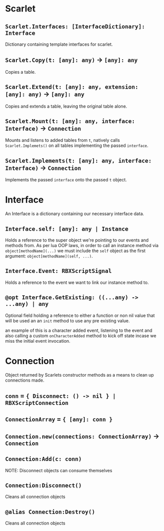# Scarlet

## `Scarlet.Interfaces: [InterfaceDictionary]: Interface`
Dictionary containing template interfaces for scarlet.

## `Scarlet.Copy(t: [any]: any)` -> `[any]: any`
Copies a table.

## `Scarlet.Extend(t: [any]: any, extension: [any]: any)` -> `[any]: any`
Copies and extends a table, leaving the original table alone.

## `Scarlet.Mount(t: [any]: any, interface: Interface)` -> `Connection`
Mounts and listens to added tables from `t`, natively calls `Scarlet.Implemets()` on all tables implementing the passed `interface`.

## `Scarlet.Implements(t: [any]: any, interface: Interface)` -> `Connection`
Implements the passed `interface` onto the passed `t` object.

# Interface
An Interface is a dictionary containing our necessary interface data.

## `Interface.self: [any]: any | Instance`
Holds a reference to the super object we're pointing to our events and methods from.
As per lua OOP laws, in order to call an instance method via `object[methodName](...)` we must include the `self` object as the first argument: `object[methodName](self, ...)`.

## `Interface.Event: RBXScriptSignal`
Holds a reference to the event we want to link our instance method to.

## `@opt Interface.GetExisting: ((...any) -> ...any) | any`
Optional field holding a reference to either a function or non nil value that will be used an an `init` method to use any pre existing value.

an example of this is a character added event, listening to the event and also calling a custom `onCharacterAdded` method to kick off state incase we miss the initial event invocation.

# Connection
Object returned by Scarlets constructor methods as a means to clean up connections made.

## `conn` = `{ Disconnect: () -> nil } | RBXScriptConnection`

## `ConnectionArray` = `{ [any]: conn }`

## `Connection.new(connections: ConnectionArray)` -> `Connection`

## `Connection:Add(c: conn)`
NOTE: Disconnect objects can consume themselves

## `Connection:Disconnect()`
Cleans all connection objects

## `@alias Connection:Destroy()`
Cleans all connection objects